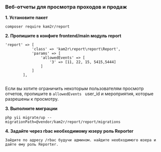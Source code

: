 ### Веб-отчеты для просмотра проходов и продаж

**1. Установите пакет**
```
composer require kam2r/report
```
**2. Пропишите в конфиге frontend/main модуль report**
```
'report' => [
            'class' => 'kam2r\report\report\Report',
            'params' => [
                'allowedEvents' => [
                    '3' => [11, 22, 15, 5415,5444]
                ]
            ]
        ],
        
```
Если вы хотите ограничить некоторым пользователям просмотр отчетов, пропишите в `allowedEvents ` user_id и мероприятия, которые разрешены к просмотру.

**3. Выполните миграции**
```
php yii migrate/up --migrationPath=@vendor/kam2r/report/report/migrations

```

**4. Задайте через rbac необходимому юзеру роль Reporter**
```
Зайдите по адресу /rbac будучи админом. найдите необходимого юзера и дайте ему роль Reporter.
```